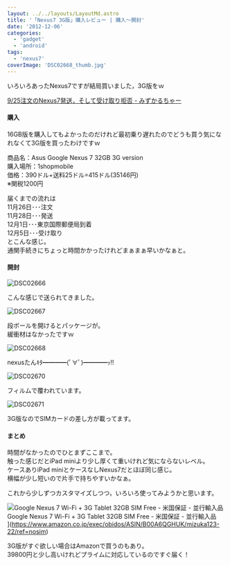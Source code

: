 ```yaml
---
layout: ../../layouts/LayoutMd.astro
title: '「Nexus7 3G版」購入レビュー | 購入～開封'
date: '2012-12-06'
categories:
  - 'gadget'
  - 'android'
tags:
  - 'nexus7'
coverImage: 'DSC02668_thumb.jpg'
---
```


いろいろあったNexus7ですが結局買いました，3G版をｗ

[9/25注文のNexus7発送，そして受け取り拒否 \- みずかるちゃー](https://mizuka123.net/archive/2145/)

#### 購入

16GB版を購入してもよかったのだけれど最初乗り遅れたのでどうも買う気になれなくて3G版を買ったわけですｗ

商品名：Asus Google Nexus 7 32GB 3G version  
購入場所：1shopmobile  
価格：390ドル+送料25ドル=415ドル(35146円)  
※関税1200円

届くまでの流れは  
11月26日･･･注文  
11月28日･･･発送  
12月1日･･･東京国際郵便局到着  
12月5日･･･受け取り  
とこんな感じ。  
通関手続きにちょっと時間かかったけれどまぁまぁ早いかなぁと。

#### 開封

![DSC02666](/archive/images/DSC02666_thumb.jpg 'DSC02666')

こんな感じで送られてきました。

![DSC02667](/archive/images/DSC02667_thumb.jpg 'DSC02667')

段ボールを開けるとパッケージが。  
緩衝材はなかったですｗ

![DSC02668](/archive/images/DSC02668_thumb.jpg 'DSC02668')

nexusたんｷﾀ━━━━(ﾟ∀ﾟ)━━━━ｯ!!

![DSC02670](/archive/images/DSC02670_thumb.jpg 'DSC02670')

フィルムで覆われています。

![DSC02671](/archive/images/DSC02671_thumb.jpg 'DSC02671')

3G版なのでSIMカードの差し方が載ってます。

#### まとめ

時間がなかったのでひとまずここまで。  
触った感じだとiPad miniより少し厚くて重いけれど気にならないレベル。  
ケースありiPad miniとケースなしNexus7だとほぼ同じ感じ。  
横幅が少し短いので片手で持ちやすいかなぁ。

これから少しずつカスタマイズしつつ，いろいろ使ってみようかと思います。

![Google Nexus 7 Wi-Fi + 3G Tablet 32GB SIM Free - 米国保証 - 並行輸入品](/archive/images/41OjNcR2FTL._SL160_.jpg)  
Google Nexus 7 Wi-Fi + 3G Tablet 32GB SIM Free - 米国保証 - 並行輸入品  
](https://www.amazon.co.jp/exec/obidos/ASIN/B00A6QGHUK/mizuka123-22/ref=nosim)

3G版がすぐ欲しい場合はAmazonで買うのもあり。  
39800円と少し高いけれどプライムに対応しているのですぐ届く！
